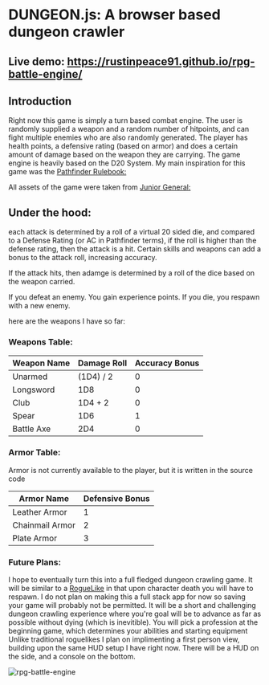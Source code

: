 # DUNGEON.js: A browser based dungeon crawler 

## Live demo: https://rustinpeace91.github.io/rpg-battle-engine/
## Introduction
Right now this game is simply a turn based combat engine. The user is randomly supplied a weapon and a random number of hitpoints, and can fight multiple enemies who are also randomly generated. The player has health points, a defensive rating (based on armor) and does a certain amount of damage based on the weapon they are carrying. The game engine is heavily based on the D20 System. My main inspiration for this game was the [Pathfinder Rulebook:](https://www.d20pfsrd.com/wp-content/uploads/sites/12/2017/01/PFRPG_SRD.pdf)

All assets of the game were taken from [Junior General:](http://www.juniorgeneral.org/)

## Under the hood: 
each attack is determined by a roll of a virtual 20 sided die, and compared to a Defense Rating (or AC in Pathfinder terms),  if the roll is higher than the defense rating, then the attack is a hit. Certain skills and weapons can add a bonus to the attack roll, increasing accuracy. 

If the attack hits, then adamge is determined by a roll of the dice based on the weapon carried. 

If you defeat an enemy. You gain experience points. If you die, you respawn with a new enemy. 

here are the weapons I have so far:

### Weapons Table:
| Weapon Name  | Damage Roll |  Accuracy Bonus | 
| ------------- | ------------- | ------------- |
| Unarmed | (1D4) / 2  |  0 |  
| Longsword |  1D8 |  0 |   
| Club  | 1D4 + 2  |  0 |   
| Spear | 1D6  |  1 |  0 |
| Battle Axe | 2D4  |  0 |  



### Armor Table:

Armor is not currently available to the player, but it is written in the source code

| Armor Name | Defensive Bonus |
| ---------- | ------------- |
| Leather Armor | 1 |
| Chainmail Armor | 2 |
| Plate Armor |  3 |

### Future Plans:

I hope to eventually turn this into a full fledged dungeon crawling game.  It will be similar to a [RogueLike](https://en.wikipedia.org/wiki/Roguelike) in that upon character death you will have to respawn. I do not plan on making this a full stack app for now so saving your game will probably not be permitted. It will be a short and challenging dungeon crawling experience where you're goal will be to advance as far as possible without dying (which is inevitible). You will pick a profession at the beginning game, which determines your abilities and starting equipment Unlike traditional roguelikes I plan on implimenting a first person view, building upon the same HUD setup I have right now. There will be a HUD on the side, and a console on the bottom.

![rpg-battle-engine](https://i.imgur.com/PdqLrd7.png)
